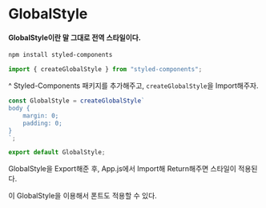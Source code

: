 # GlobalStyle

#### GlobalStyle이란 말 그대로 전역 스타일이다.

```sh
npm install styled-components
```

```js
import { createGlobalStyle } from "styled-components";
```

^ Styled-Components 패키지를 추가해주고, `createGlobalStyle`을 Import해주자.

```js
const GlobalStyle = createGlobalStyle`
body {
    margin: 0;
    padding: 0;
}
`;

export default GlobalStyle;
```

GlobalStyle을 Export해준 후, App.js에서 Import해 Return해주면 스타일이 적용된다.

이 GlobalStyle을 이용해서 폰트도 적용할 수 있다.
